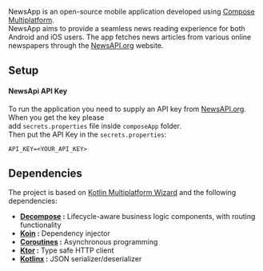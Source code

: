 NewsApp is an open-source mobile application developed using [Compose Multiplatform](https://www.jetbrains.com/lp/compose-multiplatform/).  
NewsApp aims to provide a seamless news reading experience for both Android and iOS users. The app fetches news articles from various
online  
newspapers through the [NewsAPI.org](https://newsapi.org/) website.

## Setup

#### NewsApi API Key

To run the application you need to supply an API key from  [NewsAPI.org](https://newsapi.org/). When you get the key please  
add `secrets.properties` file inside `composeApp` folder.  
Then put the API Key in the `secrets.properties`:

    API_KEY=<YOUR_API_KEY> 

## Dependencies

The project is based on [Kotlin Multiplatform Wizard](https://kmp.jetbrains.com/) and the following dependencies:

- **[Decompose](https://arkivanov.github.io/Decompose/)  :** Lifecycle-aware business logic components, with routing functionality
- **[Koin](https://insert-koin.io/docs/setup/koin)  :** Dependency injector
- **[Coroutines](https://github.com/Kotlin/kotlinx.coroutines)  :** Asynchronous programming
- **[Ktor](https://ktor.io/docs/welcome.html)  :** Type safe HTTP client
- **[Kotlinx](https://github.com/Kotlin/kotlinx.serialization)  :** JSON serializer/deserializer